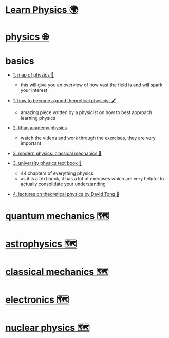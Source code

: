 # [Learn Physics 🌍](https://my.mindnode.com/RfCpjqozA6Aq3j38RvzUnZrhFGMnpCsbRrpAsUWj#56.0,116.9,2)

# [physics 🌐](https://www.wikiwand.com/en/Physics)


# basics


- [1. map of physics 👀](https://www.youtube.com/watch?v=ZihywtixUYo&feature=youtu.be)
  - this will give you an overview of how vast the field is and will spark your interest

- [1. how to become a good theoretical physicist 🖋️](http://www.staff.science.uu.nl/%7Egadda001/goodtheorist/index.html)
  - amazing piece written by a physicist on how to best approach learning physics

- [2. khan academy physics](https://www.khanacademy.org/science/physics)
  - watch the videos and work through the exercises, they are very important

- [3. modern physics: classical mechanics 📝](https://www.youtube.com/watch?v=pyX8kQ-JzHI&list=PLQrxduI9Pds1fm91Dmn8x1lo-O_kpZGk8)

- [3. university physics text book 📕](https://www.goodreads.com/book/show/125139.University_Physics_with_Modern_Physics)
  - 44 chapters of everything physics  
  - as it is a text book, it has a lot of exercises which are very helpful to actually consolidate your understanding

- [4. lectures on theoretical physics by David Tong 👀](http://www.damtp.cam.ac.uk/user/tong/teaching.html)


# [quantum mechanics 🗺️](https://my.mindnode.com/qJ23VQZs8r5YToae7Ch6Tein6h7U5yhAiw8enxsH)


# [astrophysics 🗺️](https://my.mindnode.com/22ZX4LG8EEXQDFi3xPymiLJbNzfpFJ3AAUdzwv6w)


# [classical mechanics 🗺️](https://my.mindnode.com/Xs5qLyzR293qpAZLJWY39SuvK2xkW2YxWm61wT2M)


# [electronics 🗺️](https://my.mindnode.com/2ZKByPqsFZnxUdMDUCHBPzu7t2A2fAZP44yyNB3x)


# [nuclear physics 🗺️](https://my.mindnode.com/HbfUFjzkF9Dc1GnzXqs2rUpVy9dEsWBL61wKvsx7)

